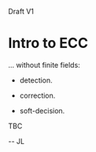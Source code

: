 Draft V1

Intro to ECC
============

... without finite fields:

 -  detection.

 -  correction.  

 -  soft-decision.

TBC
 
-- JL









